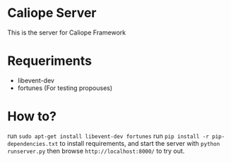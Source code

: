 Caliope Server
===============

This is the server for Caliope Framework

Requeriments
==========
  *  libevent-dev
  *  fortunes (For testing propouses)

How to?
==========
run `sudo apt-get install libevent-dev fortunes`
run `pip install -r pip-dependencies.txt` to install requirements, and start the server with `python runserver.py` then browse `http://localhost:8000/` to try out.

